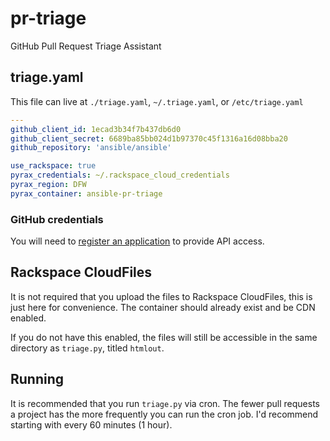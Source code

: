 # pr-triage

GitHub Pull Request Triage Assistant

## triage.yaml

This file can live at `./triage.yaml`, `~/.triage.yaml`, or `/etc/triage.yaml`

```yaml
---
github_client_id: 1ecad3b34f7b437db6d0
github_client_secret: 6689ba85bb024d1b97370c45f1316a16d08bba20
github_repository: 'ansible/ansible'

use_rackspace: true
pyrax_credentials: ~/.rackspace_cloud_credentials
pyrax_region: DFW
pyrax_container: ansible-pr-triage
```

### GitHub credentials

You will need to [register an application](https://github.com/settings/applications/new)
to provide API access.

## Rackspace CloudFiles

It is not required that you upload the files to Rackspace CloudFiles, this is
just here for convenience. The container should already exist and be CDN
enabled.

If you do not have this enabled, the files will still be accessible in the
same directory as `triage.py`, titled `htmlout`.

## Running

It is recommended that you run `triage.py` via cron. The fewer pull requests a
project has the more frequently you can run the cron job. I'd recommend
starting with every 60 minutes (1 hour).
